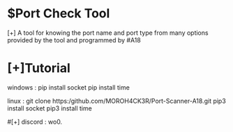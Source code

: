# $Port Check Tool
[+] A tool for knowing the port name and port type from many options provided by the tool and programmed by #A18

# [+]Tutorial

windows :
pip install socket
pip install time

linux :
git clone https:/github.com/MOROH4CK3R/Port-Scanner-A18.git
pip3 install socket
pip3 install time

#[+] discord : wo0.

